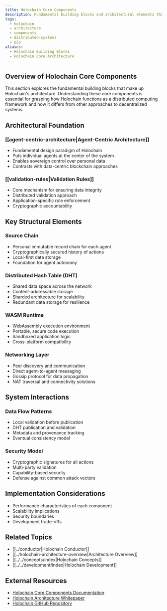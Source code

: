 ```yaml
---
title: Holochain Core Components
description: Fundamental building blocks and architectural elements that form the foundation of Holochain's distributed computing framework
tags:
  - holochain
  - architecture
  - components
  - distributed-systems
  - p2p
aliases:
  - Holochain Building Blocks
  - Holochain Core Architecture
---
```


## Overview of Holochain Core Components

This section explores the fundamental building blocks that make up Holochain's architecture. Understanding these core components is essential for grasping how Holochain functions as a distributed computing framework and how it differs from other approaches to decentralized systems.

## Architectural Foundation

### [[agent-centric-architecture|Agent-Centric Architecture]]

- Fundamental design paradigm of Holochain
- Puts individual agents at the center of the system
- Enables sovereign control over personal data
- Contrasts with data-centric blockchain approaches

### [[validation-rules|Validation Rules]]

- Core mechanism for ensuring data integrity
- Distributed validation approach
- Application-specific rule enforcement
- Cryptographic accountability

## Key Structural Elements

### Source Chain

- Personal immutable record chain for each agent
- Cryptographically secured history of actions
- Local-first data storage
- Foundation for agent autonomy

### Distributed Hash Table (DHT)

- Shared data space across the network
- Content-addressable storage
- Sharded architecture for scalability
- Redundant data storage for resilience

### WASM Runtime

- WebAssembly execution environment
- Portable, secure code execution
- Sandboxed application logic
- Cross-platform compatibility

### Networking Layer

- Peer discovery and communication
- Direct agent-to-agent messaging
- Gossip protocol for data propagation
- NAT traversal and connectivity solutions

## System Interactions

### Data Flow Patterns

- Local validation before publication
- DHT publication and validation
- Metadata and provenance tracking
- Eventual consistency model

### Security Model

- Cryptographic signatures for all actions
- Multi-party validation
- Capability-based security
- Defense against common attack vectors

## Implementation Considerations

- Performance characteristics of each component
- Scalability implications
- Security boundaries
- Development trade-offs

## Related Topics

- [[../conductor|Holochain Conductor]]
- [[../holochain-architecture-overview|Architecture Overview]]
- [[../../concepts/index|Holochain Concepts]]
- [[../../development/index|Holochain Development]]

## External Resources

- [Holochain Core Components Documentation](https://developer.holochain.org/docs/concepts/2_application_architecture/)
- [Holochain Architecture Whitepaper](https://github.com/holochain/holochain-proto/blob/whitepaper/holochain.pdf)
- [Holochain GitHub Repository](https://github.com/holochain/holochain) 
